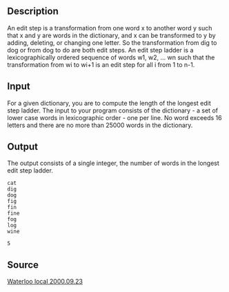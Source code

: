 <h2>Description</h2><p>An edit step is a transformation from one word x to another word y such that x and y are words in the dictionary, and x can be transformed to y by adding, deleting, or changing one letter. So the transformation from dig to dog or from dog to do are both edit steps. An edit step ladder is a lexicographically ordered sequence of words w1, w2, ... wn such that the transformation from wi to wi+1 is an edit step for all i from 1 to n-1.</p><h2>Input</h2><p>For a given dictionary, you are to compute the length of the longest edit step ladder. The input to your program consists of the dictionary - a set of lower case words in lexicographic order - one per line. No word exceeds 16 letters and there are no more than 25000 words in the dictionary.</p><h2>Output</h2><p>The output consists of a single integer, the number of words in the longest edit step ladder. 
</p><pre><code class="language-input1">cat
dig
dog
fig
fin
fine
fog
log
wine
</code></pre><pre><code class="language-output1">5</code></pre><h2>Source</h2><a href="searchproblem?field=source&amp;key=Waterloo+local+2000.09.23">Waterloo local 2000.09.23</a>